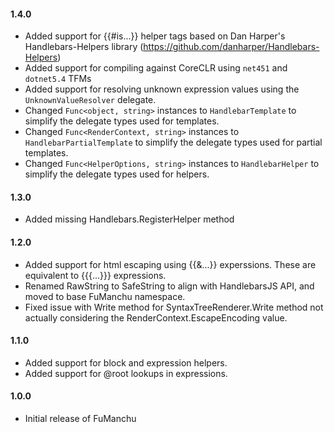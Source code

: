 #### 1.4.0
* Added support for {{#is...}} helper tags based on Dan Harper's Handlebars-Helpers library (https://github.com/danharper/Handlebars-Helpers)
* Added support for compiling against CoreCLR using `net451` and `dotnet5.4` TFMs
* Added support for resolving unknown expression values using the `UnknownValueResolver` delegate.
* Changed `Func<object, string>` instances to `HandlebarTemplate` to simplify the delegate types used for templates.
* Changed `Func<RenderContext, string>` instances to `HandlebarPartialTemplate` to simplify the delegate types used for partial templates.
* Changed `Func<HelperOptions, string>` instances to `HandlebarHelper` to simplify the delegate types used for helpers.

#### 1.3.0
* Added missing Handlebars.RegisterHelper method

#### 1.2.0
* Added support for html escaping using {{&...}} experssions. These are equivalent to {{{...}}} expressions.
* Renamed RawString to SafeString to align with HandlebarsJS API, and moved to base FuManchu namespace.
* Fixed issue with Write method for SyntaxTreeRenderer<T>.Write method not actually considering the RenderContext.EscapeEncoding value.

#### 1.1.0
* Added support for block and expression helpers.
* Added support for @root lookups in expressions.

#### 1.0.0
* Initial release of FuManchu